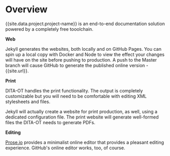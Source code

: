 ---
---
# Overview

{{site.data.project.project-name}} is an end-to-end documentation solution powered by a completely free tooolchain.  

**Web**

Jekyll generates the websites, both locally and on GitHub Pages. You can spin up a local copy with Docker and Node to view the effect your changes will have on the site before pushing to production. A push to the Master branch will cause GitHub to generate the published online version - {{site.url}}.

**Print**

DITA-OT handles the print functionality. The output is completely customizable but you will need to be comfortable with editing XML stylesheets and files. 

Jekyll will actually create a website for print production, as well, using a dedicated configuration file. The print website will generate well-formed files the DITA-OT needs to generate PDFs.  

**Editing**

[Prose.io](http://prose.io) provides a minimalist online editor that provides a pleasant editing experience. GitHub's online editor works, too, of course.


